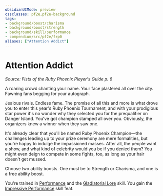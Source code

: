 ```yaml
---
obsidianUIMode: preview
cssclasses: pf2e,pf2e-background
tags:
- background/boost/charisma
- background/boost/strength
- background/skill/performance
- compendium/src/pf2e/frp0
aliases: ["Attention Addict"]
---
```

# Attention Addict
*Source: Fists of the Ruby Phoenix Player's Guide p. 6*  

A roaring crowd chanting your name. Your face plastered all over the city. Fawning fans begging for your autograph.

Jealous rivals. Endless fame. The promise of all this and more is what drove you to enter this year's Ruby Phoenix Tournament, and with your prodigious star power it's no wonder why they selected you for the prequalifier on Danger Island. You've got champion stamped all over you. Obviously, the organizers knew a winner when they saw one.

It's already clear that you'll be named Ruby Phoenix Champion—the challenges leading up to your prize ceremony are mere formalities, but you're happy to indulge the impassioned masses. After all, the people want a show, and what kind of celebrity would you be if you denied them? You might even deign to compete in some fights, too, as long as your hair doesn't get mussed.

Choose two ability boosts. One must be to Strength or Charisma, and one is a free ability boost.

You're trained in [Performance](compendium/skills.md#Performance) and the [Gladiatorial Lore](compendium/skills.md#Lore) skill. You gain the [Impressive Performance](compendium/feats/impressive-performance.md) skill feat.